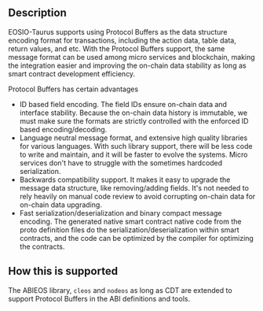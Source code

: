 ## Description

EOSIO-Taurus supports using Protocol Buffers as the data structure encoding format for transactions, including the action data, table data, return values, and etc. With the Protocol Buffers support, the same message format can be used among micro services and blockchain, making the integration easier and improving the on-chain data stability as long as smart contract development efficiency.

Protocol Buffers has certain advantages
- ID based field encoding. The field IDs ensure on-chain data and interface stability. Because the on-chain data history is immutable, we must make sure the formats are strictly controlled with the enforced ID based encoding/decoding.
- Language neutral message format, and extensive high quality libraries for various languages. With such library support, there will be less code to write and maintain, and it will be faster to evolve the systems. Micro services don't have to struggle with the sometimes hardcoded serialization.
- Backwards compatibility support. It makes it easy to upgrade the message data structure, like removing/adding fields. It's not needed to rely heavily on manual code review to avoid corrupting on-chain data for on-chain data upgrading.
- Fast serialization/deserialization and binary compact message encoding. The generated native smart contract native code from the proto definition files do the serialization/deserialization within smart contracts, and the code can be optimized by the compiler for optimizing the contracts.

## How this is supported

The ABIEOS library, `cleos` and `nodeos` as long as CDT are extended to support Protocol Buffers in the ABI definitions and tools.
